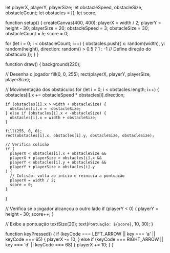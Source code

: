 let playerX, playerY, playerSize;
let obstacleSpeed, obstacleSize, obstacleCount;
let obstacles = [];
let score;

function setup() {
  createCanvas(400, 400);
  playerX = width / 2;
  playerY = height - 30;
  playerSize = 20;
  obstacleSpeed = 3;
  obstacleSize = 30;
  obstacleCount = 5;
  score = 0;

  for (let i = 0; i < obstacleCount; i++) {
    obstacles.push({
      x: random(width),
      y: random(height),
      direction: random() > 0.5 ? 1 : -1 // Define direção do obstáculo
    });
  }
}

function draw() {
  background(220);

  // Desenha o jogador
  fill(0, 0, 255);
  rect(playerX, playerY, playerSize, playerSize);

  // Movimentação dos obstáculos
  for (let i = 0; i < obstacles.length; i++) {
    obstacles[i].x += obstacleSpeed * obstacles[i].direction;

    if (obstacles[i].x > width + obstacleSize) {
      obstacles[i].x = -obstacleSize;
    } else if (obstacles[i].x < -obstacleSize) {
      obstacles[i].x = width + obstacleSize;
    }

    fill(255, 0, 0);
    rect(obstacles[i].x, obstacles[i].y, obstacleSize, obstacleSize);

    // Verifica colisão
    if (
      playerX < obstacles[i].x + obstacleSize &&
      playerX + playerSize > obstacles[i].x &&
      playerY < obstacles[i].y + obstacleSize &&
      playerY + playerSize > obstacles[i].y
    ) {
      // Colisão: volta ao início e reinicia a pontuação
      playerX = width / 2;
      score = 0;
    }
  }

  // Verifica se o jogador alcançou o outro lado
  if (playerY < 0) {
    playerY = height - 30;
    score++;
  }

  // Exibe a pontuação
  textSize(20);
  text(`Pontuação: ${score}`, 10, 30);
}

function keyPressed() {
  if (keyCode === LEFT_ARROW || key === 'a' || keyCode === 65) {
    playerX -= 10;
  } else if (keyCode === RIGHT_ARROW || key === 'd' || keyCode === 68) {
    playerX += 10;
  }
}
